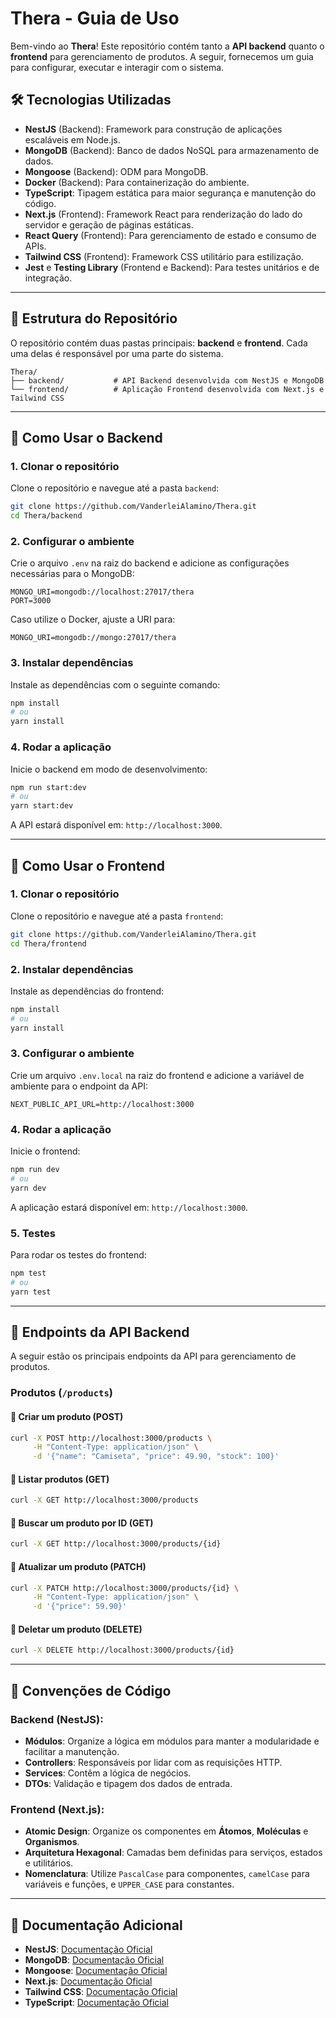 # Thera - Guia de Uso

Bem-vindo ao **Thera**! Este repositório contém tanto a **API backend** quanto o **frontend** para gerenciamento de produtos. A seguir, fornecemos um guia para configurar, executar e interagir com o sistema.

## 🛠️ Tecnologias Utilizadas

- **NestJS** (Backend): Framework para construção de aplicações escaláveis em Node.js.
- **MongoDB** (Backend): Banco de dados NoSQL para armazenamento de dados.
- **Mongoose** (Backend): ODM para MongoDB.
- **Docker** (Backend): Para containerização do ambiente.
- **TypeScript**: Tipagem estática para maior segurança e manutenção do código.
- **Next.js** (Frontend): Framework React para renderização do lado do servidor e geração de páginas estáticas.
- **React Query** (Frontend): Para gerenciamento de estado e consumo de APIs.
- **Tailwind CSS** (Frontend): Framework CSS utilitário para estilização.
- **Jest** e **Testing Library** (Frontend e Backend): Para testes unitários e de integração.

---

## 🔧 Estrutura do Repositório

O repositório contém duas pastas principais: **backend** e **frontend**. Cada uma delas é responsável por uma parte do sistema.

```
Thera/
├── backend/           # API Backend desenvolvida com NestJS e MongoDB
└── frontend/          # Aplicação Frontend desenvolvida com Next.js e Tailwind CSS
```

---

## 📂 Como Usar o Backend

### 1. Clonar o repositório

Clone o repositório e navegue até a pasta `backend`:

```bash
git clone https://github.com/VanderleiAlamino/Thera.git
cd Thera/backend
```

### 2. Configurar o ambiente

Crie o arquivo `.env` na raiz do backend e adicione as configurações necessárias para o MongoDB:

```env
MONGO_URI=mongodb://localhost:27017/thera
PORT=3000
```

Caso utilize o Docker, ajuste a URI para:

```env
MONGO_URI=mongodb://mongo:27017/thera
```

### 3. Instalar dependências

Instale as dependências com o seguinte comando:

```bash
npm install
# ou
yarn install
```

### 4. Rodar a aplicação

Inicie o backend em modo de desenvolvimento:

```bash
npm run start:dev
# ou
yarn start:dev
```

A API estará disponível em: `http://localhost:3000`.

---

## 📂 Como Usar o Frontend

### 1. Clonar o repositório

Clone o repositório e navegue até a pasta `frontend`:

```bash
git clone https://github.com/VanderleiAlamino/Thera.git
cd Thera/frontend
```

### 2. Instalar dependências

Instale as dependências do frontend:

```bash
npm install
# ou
yarn install
```

### 3. Configurar o ambiente

Crie um arquivo `.env.local` na raiz do frontend e adicione a variável de ambiente para o endpoint da API:

```env
NEXT_PUBLIC_API_URL=http://localhost:3000
```

### 4. Rodar a aplicação

Inicie o frontend:

```bash
npm run dev
# ou
yarn dev
```

A aplicação estará disponível em: `http://localhost:3000`.

### 5. Testes

Para rodar os testes do frontend:

```bash
npm test
# ou
yarn test
```

---

## 📌 Endpoints da API Backend

A seguir estão os principais endpoints da API para gerenciamento de produtos.

### **Produtos (`/products`)**

#### 🔹 Criar um produto (POST)
```sh
curl -X POST http://localhost:3000/products \
     -H "Content-Type: application/json" \
     -d '{"name": "Camiseta", "price": 49.90, "stock": 100}'
```

#### 🔹 Listar produtos (GET)
```sh
curl -X GET http://localhost:3000/products
```

#### 🔹 Buscar um produto por ID (GET)
```sh
curl -X GET http://localhost:3000/products/{id}
```

#### 🔹 Atualizar um produto (PATCH)
```sh
curl -X PATCH http://localhost:3000/products/{id} \
     -H "Content-Type: application/json" \
     -d '{"price": 59.90}'
```

#### 🔹 Deletar um produto (DELETE)
```sh
curl -X DELETE http://localhost:3000/products/{id}
```

---

## 📝 Convenções de Código

### Backend (NestJS):
- **Módulos**: Organize a lógica em módulos para manter a modularidade e facilitar a manutenção.
- **Controllers**: Responsáveis por lidar com as requisições HTTP.
- **Services**: Contêm a lógica de negócios.
- **DTOs**: Validação e tipagem dos dados de entrada.

### Frontend (Next.js):
- **Atomic Design**: Organize os componentes em **Átomos**, **Moléculas** e **Organismos**.
- **Arquitetura Hexagonal**: Camadas bem definidas para serviços, estados e utilitários.
- **Nomenclatura**: Utilize `PascalCase` para componentes, `camelCase` para variáveis e funções, e `UPPER_CASE` para constantes.

---

## 📄 Documentação Adicional

- **NestJS**: [Documentação Oficial](https://docs.nestjs.com/)
- **MongoDB**: [Documentação Oficial](https://www.mongodb.com/docs/)
- **Mongoose**: [Documentação Oficial](https://mongoosejs.com/docs/)
- **Next.js**: [Documentação Oficial](https://nextjs.org/docs)
- **Tailwind CSS**: [Documentação Oficial](https://tailwindcss.com/docs)
- **TypeScript**: [Documentação Oficial](https://www.typescriptlang.org/docs/)
